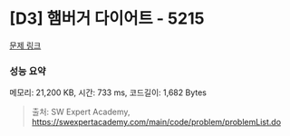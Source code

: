 # [D3] 햄버거 다이어트 - 5215 

[문제 링크](https://swexpertacademy.com/main/code/problem/problemDetail.do?contestProbId=AWT-lPB6dHUDFAVT) 

### 성능 요약

메모리: 21,200 KB, 시간: 733 ms, 코드길이: 1,682 Bytes



> 출처: SW Expert Academy, https://swexpertacademy.com/main/code/problem/problemList.do